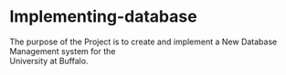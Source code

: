 # Implementing-database


The purpose of the Project is to create and implement a New Database Management system for the  
University at Buffalo.


